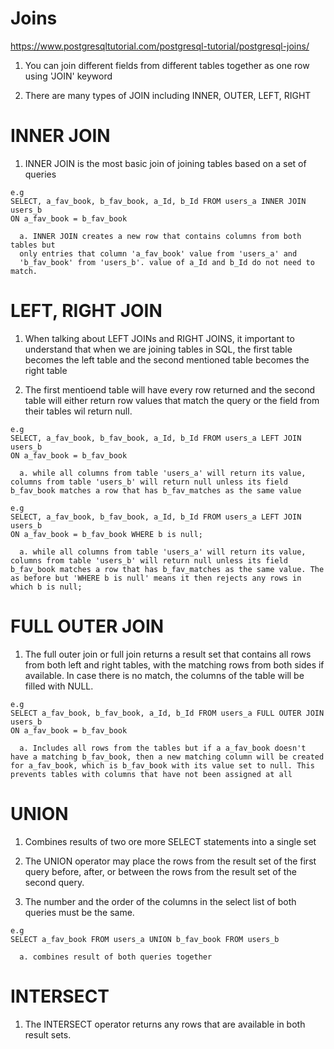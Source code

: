 # Joins 

  https://www.postgresqltutorial.com/postgresql-tutorial/postgresql-joins/

  1. You can join different fields from different tables together as one row
     using 'JOIN' keyword 

  2. There are many types of JOIN including INNER, OUTER, LEFT, RIGHT

# INNER JOIN

  1. INNER JOIN is the most basic join of joining tables based on a set of
     queries 

    e.g
    SELECT, a_fav_book, b_fav_book, a_Id, b_Id FROM users_a INNER JOIN users_b
    ON a_fav_book = b_fav_book

      a. INNER JOIN creates a new row that contains columns from both tables but
      only entries that column 'a_fav_book' value from 'users_a' and
      'b_fav_book' from 'users_b'. value of a_Id and b_Id do not need to match.

# LEFT, RIGHT JOIN 

  1. When talking about LEFT JOINs and RIGHT JOINS, it important to understand
     that when we are joining tables in SQL, the first table becomes the left
     table and the second mentioned table becomes the right table

  2. The first mentioend table will have every row returned and the second table
     will either return row values that match the query or the field from their
     tables wil return null.

    e.g
    SELECT, a_fav_book, b_fav_book, a_Id, b_Id FROM users_a LEFT JOIN users_b
    ON a_fav_book = b_fav_book

      a. while all columns from table 'users_a' will return its value, columns from table 'users_b' will return null unless its field b_fav_book matches a row that has b_fav_matches as the same value

    e.g
    SELECT, a_fav_book, b_fav_book, a_Id, b_Id FROM users_a LEFT JOIN users_b
    ON a_fav_book = b_fav_book WHERE b is null;

      a. while all columns from table 'users_a' will return its value, columns from table 'users_b' will return null unless its field b_fav_book matches a row that has b_fav_matches as the same value. The as before but 'WHERE b is null' means it then rejects any rows in which b is null;

# FULL OUTER JOIN

  1. The full outer join or full join returns a result set that contains all
     rows from both left and right tables, with the matching rows from both
     sides if available. In case there is no match, the columns of the table
     will be filled with NULL.
  
    e.g
    SELECT a_fav_book, b_fav_book, a_Id, b_Id FROM users_a FULL OUTER JOIN users_b
    ON a_fav_book = b_fav_book

      a. Includes all rows from the tables but if a a_fav_book doesn't have a matching b_fav_book, then a new matching column will be created for a_fav_book, which is b_fav_book with its value set to null. This prevents tables with columns that have not been assigned at all

# UNION 

  1. Combines results of two ore more SELECT statements into a single set

  2. The UNION operator may place the rows from the result set of the first
     query before, after, or between the rows from the result set of the second
     query.
  
  3. The number and the order of the columns in the select list of both queries
     must be the same.

    e.g
    SELECT a_fav_book FROM users_a UNION b_fav_book FROM users_b
  
      a. combines result of both queries together

# INTERSECT

  1. The INTERSECT operator returns any rows that are available in both result
     sets.
  
  
 